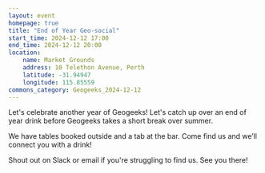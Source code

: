 ```yaml
---
layout: event
homepage: true
title: "End of Year Geo-social"
start_time: 2024-12-12 17:00
end_time: 2024-12-12 20:00
location:
    name: Market Grounds
    address: 10 Telethon Avenue, Perth
    latitude: -31.94947
    longitude: 115.85559
commons_category: Geogeeks_2024-12-12
---
```

Let's celebrate another year of Geogeeks! Let's catch up over an end of year drink before Geogeeks takes a short break over summer.

We have tables booked outside and a tab at the bar. Come find us and we’ll connect you with a drink!

Shout out on Slack or email if you're struggling to find us. See you there!
